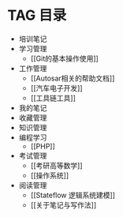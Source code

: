 
# TAG  目录

* 培训笔记
* 学习管理
  * [[Git的基本操作使用]]
* 工作管理
  * [[Autosar相关的帮助文档]]
  * [[汽车电子开发]]
  * [[工具链工具]]
* 我的笔记
* 收藏管理
* 知识管理
* 编程学习
  * [[PHP]]
* 考试管理
  * [[考研高等数学]]
  * [[操作系统]]
* 阅读管理
  * [[Stateflow 逻辑系统建模]]
  * [[关于笔记与写作法]]
  